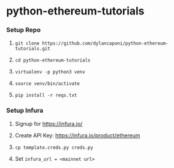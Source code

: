 # python-ethereum-tutorials


### Setup Repo

1. `git clone https://github.com/dylancaponi/python-ethereum-tutorials.git`

2. `cd python-ethereum-tutorials`

3. `virtualenv -p python3 venv`

4. `source venv/bin/activate`

5. `pip install -r reqs.txt`

### Setup Infura

1. Signup for https://infura.io/

2. Create API Key: https://infura.io/product/ethereum

3. `cp template.creds.py creds.py`

4. Set `infura_url = <mainnet url>`
